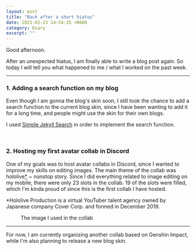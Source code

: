 ```yaml
---
layout: post
title: "Back after a short hiatus"
date: 2021-02-23 14:54:15 +0800
category: Diary
excerpt: ""
---
```


<p>Good afternoon.</p>

<p>After an unexpected hiatus, I am finally able to write a blog post again. So today I will tell you what happened to me / what I worked on the past week.</p>

<hr>

<h3>1. Adding a search function on my blog</h3>

<p>Even though I am gonna the blog's skin soon, I still took the chance to add a search function to the current blog skin, since I have been wanting to add it for a long time, and people might use the skin for their own blogs.</p>

<p>I used <a href="https://github.com/christian-fei/Simple-Jekyll-Search">Simple Jekyll Search</a> in order to implement the search function.</p>

<br>

<h3>2. Hosting my first avatar collab in Discord</h3>

<p>One of my goals was to host avatar collabs in Discord, since I wanted to improve my skills on editing images. The main theme of the collab was hololive<a href="#about-hl">*</a> ~ nonstop story. Since I did everything related to image editing on my mobile, there were only 23 slots in the collab. 19 of the slots were filled, which I'm kinda proud of since this is the first collab I have hosted.</p>

<p id="about-hl">*Hololive Production is a virtual YouTuber talent agency owned by Japanese company Cover Corp. and formed in December 2019.</p>

<figure class="center">
    <a href="https://i.ppy.sh/9cf8b38d32116d22a739277591ffbb3539dcfcde/68747470733a2f2f692e696d6775722e636f6d2f3345796c4e5a322e6a7067"><img src="https://i.ppy.sh/9cf8b38d32116d22a739277591ffbb3539dcfcde/68747470733a2f2f692e696d6775722e636f6d2f3345796c4e5a322e6a7067" alt=""></a>
    <figcaption>The image I used in the collab</figcaption>
</figure>

<hr>

<p>For now, I am currently organizing another collab based on Genshin Impact, while I'm also planning to release a new blog skin.</p>